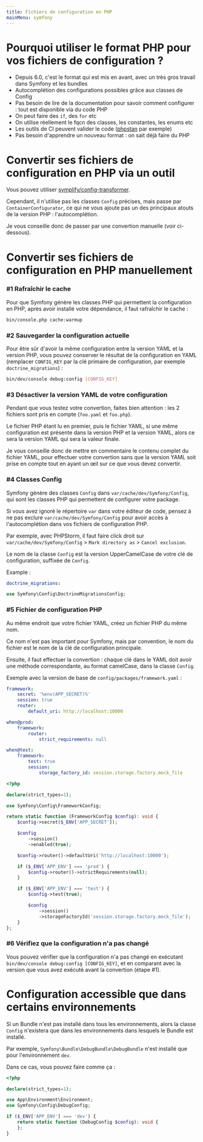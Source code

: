 ```yaml
---
title: Fichiers de configuration en PHP
mainMenu: symfony
---
```


# Pourquoi utiliser le format PHP pour vos fichiers de configuration ?
 
 - Depuis 6.0, c'est le format qui est mis en avant, avec un très gros travail dans Symfony et les bundles
 - Autocomplétion des configurations possibles grâce aux classes de Config
 - Pas besoin de lire de la documentation pour savoir comment configurer : tout est disponible via du code PHP
 - On peut faire des `if`, des `for` etc
 - On utilise réellement le fqcn des classes, les constantes, les enums etc
 - Les outils de CI peuvent valider le code ([phpstan](https://phpstan.org/) par exemple)
 - Pas besoin d'apprendre un nouveau format : on sait déjà faire du PHP

# Convertir ses fichiers de configuration en PHP via un outil

Vous pouvez utiliser [symplify/config-transformer](https://github.com/symplify/config-transformer).

Cependant, il n'utilise pas les classes `Config` précises, mais passe par `ContainerConfigurator`,
ce qui ne vous ajoute pas un des principaux atouts de la version PHP : l'autocomplétion.

Je vous conseille donc de passer par une convertion manuelle (voir ci-dessous).

# Convertir ses fichiers de configuration en PHP manuellement

### #1 Rafraîchir le cache

Pour que Symfony génère les classes PHP qui permettent la configuration en PHP, après avoir installé votre dépendance,
il faut rafraîchir le cache :

```bash
bin/console.php cache:warmup
```

### #2 Sauvegarder la configuration actuelle

Pour être sûr d'avoir la même configuration entre la version YAML et la version PHP,
vous pouvez conserver le résultat de la configuration en YAML
(remplacer `CONFIG_KEY` par la clé primaire de configuration, par exemple `doctrine_migrations`) :
```bash
bin/dev/console debug:config [CONFIG_KEY]
```

### #3 Désactiver la version YAML de votre configuration

Pendant que vous testez votre convertion,
faites bien attention : les 2 fichiers sont pris en compte (`foo.yaml` et `foo.php`).

Le fichier PHP étant lu en premier, puis le fichier YAML,
si une même configuration est présente dans la version PHP et la version YAML,
alors ce sera la version YAML qui sera la valeur finale.

Je vous conseille donc de mettre en commentaire le contenu complet du fichier YAML,
pour effectuer votre convertion sans que la version YAML soit prise en compte
tout en ayant un œil sur ce que vous devez convertir.

### #4 Classes Config

Symfony génère des classes `Config` dans `var/cache/dev/Symfony/Config`,
qui sont les classes PHP qui permettent de configurer votre package.

Si vous avez ignoré le répertoire `var` dans votre éditeur de code,
pensez à ne pas exclure `var/cache/dev/Symfony/Config`
pour avoir accès à l'autocomplétion dans vos fichiers de configuration PHP.

Par exemple, avec PHPStorm,
il faut faire click droit sur `var/cache/dev/Symfony/Config` > `Mark directory as` > `Cancel exclusion`.

Le nom de la classe `Config` est la version UpperCamelCase de votre clé de configuration, suffixée de `Config`.

Example :

```yaml
doctrine_migrations:
```
```php
use Symfony\Config\DoctrineMigrationsConfig;
```

### #5 Fichier de configuration PHP

Au même endroit que votre fichier YAML, créez un fichier PHP du même nom.

Ce nom n'est pas important pour Symfony, mais par convention,
le nom du fichier est le nom de la clé de configuration principale.

Ensuite, il faut effectuer la convertion :
chaque clé dans le YAML doit avoir une méthode correspondante, au format camelCase, dans la classe `Config`.

Exemple avec la version de base de `config/packages/framework.yaml` :
```yaml
framework:
    secret: '%env(APP_SECRET)%'
    session: true
    router:
        default_uri: http://localhost:10000

when@prod:
    framework:
        router:
            strict_requirements: null

when@test:
    framework:
        test: true
        session:
            storage_factory_id: session.storage.factory.mock_file
```

```php
<?php

declare(strict_types=1);

use Symfony\Config\FrameworkConfig;

return static function (FrameworkConfig $config): void {
    $config->secret($_ENV['APP_SECRET']);

    $config
        ->session()
        ->enabled(true);

    $config->router()->defaultUri('http://localhost:10000');

    if ($_ENV['APP_ENV'] === 'prod') {
        $config->router()->strictRequirements(null);
    }

    if ($_ENV['APP_ENV'] === 'test') {
        $config->test(true);

        $config
            ->session()
            ->storageFactoryId('session.storage.factory.mock_file');
    }
};

```

### #6 Vérifiez que la configuration n'a pas changé

Vous pouvez vérifier que la configuration n'a pas changé en exécutant `bin/dev/console debug:config [CONFIG_KEY]`,
et en comparant avec la version que vous avez exécuté avant la convertion (étape #1).

# Configuration accessible que dans certains environnements

Si un Bundle n'est pas installé dans tous les environnements,
alors la classe `Config` n'existera que dans les environnements dans lesquels le Bundle est installé.

Par exemple, `Symfony\Bundle\DebugBundle\DebugBundle` n'est installé que pour l'environnement `dev`.

Dans ce cas, vous pouvez faire comme ça :
```php
<?php

declare(strict_types=1);

use App\Environment\Environment;
use Symfony\Config\DebugConfig;

if ($_ENV['APP_ENV'] === 'dev') {
    return static function (DebugConfig $config): void {
    };
}
```
